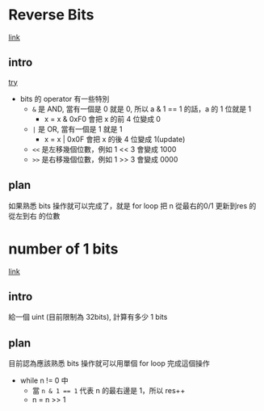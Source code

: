 # Reverse Bits
[link](https://leetcode.com/problems/reverse-bits/)

## intro
[try](https://medium.com/learning-the-go-programming-language/bit-hacking-with-go-e0acee258827)
- bits 的 operator 有一些特別
    - `&` 是 AND, 當有一個是 0 就是 0, 所以 a & 1 == 1 的話，a 的 1 位就是 1
        - x = x & 0xF0 會把 x 的前 4 位變成 0
    - `|` 是 OR, 當有一個是 1 就是 1
        - x = x | 0x0F 會把 x 的後 4 位變成 1(update)
    - `<<` 是左移幾個位數，例如 1 << 3 會變成 1000
    - `>>` 是右移幾個位數，例如 1 >> 3 會變成 0000

## plan
如果熟悉 bits 操作就可以完成了，就是 for loop 把 n 從最右的0/1 更新到res 的從左到右 的位數

# number of 1 bits
[link](https://leetcode.com/problems/number-of-1-bits/)

## intro
給一個 uint (目前限制為 32bits), 計算有多少 1 bits

## plan
目前認為應該熟悉 bits 操作就可以用單個 for loop 完成這個操作
- while n != 0 中
    - 當 `n & 1 == 1` 代表 n 的最右邊是 1，所以 res++
    - n = n >> 1
